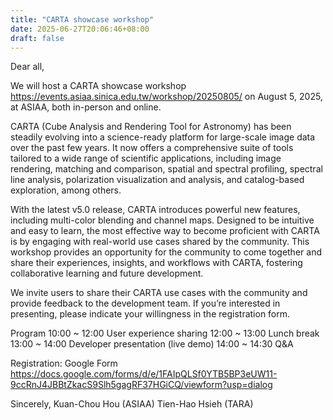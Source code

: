```yaml
---
title: "CARTA showcase workshop"
date: 2025-06-27T20:06:46+08:00
draft: false
---
```


Dear all, 

We will host a CARTA showcase workshop <https://events.asiaa.sinica.edu.tw/workshop/20250805/> on August 5, 2025, 
at ASIAA, both in-person and online. 

CARTA (Cube Analysis and Rendering Tool for Astronomy) has been 
steadily evolving into a science-ready platform for large-scale image data 
over the past few years. It now offers a comprehensive suite of tools tailored 
to a wide range of scientific applications, including image rendering, 
matching and comparison, spatial and spectral profiling, spectral line analysis, 
polarization visualization and analysis, and catalog-based exploration, 
among others.

With the latest v5.0 release, CARTA introduces powerful new features, 
including multi-color blending and channel maps. Designed to be intuitive 
and easy to learn, the most effective way to become proficient with CARTA 
is by engaging with real-world use cases shared by the community. 
This workshop provides an opportunity for the community to come together 
and share their experiences, insights, and workflows with CARTA, 
fostering collaborative learning and future development.

We invite users to share their CARTA use cases with the community 
and provide feedback to the development team. If you’re interested 
in presenting, please indicate your willingness in the registration form.

Program
10:00 ~ 12:00 User experience sharing
12:00 ~ 13:00 Lunch break
13:00 ~ 14:00 Developer presentation (live demo)
14:00 ~ 14:30 Q&A

Registration: Google Form <https://docs.google.com/forms/d/e/1FAIpQLSf0YTB5BP3eUW11-9ccRnJ4JBBtZkacS9Slh5gagRF37HGiCQ/viewform?usp=dialog> 

Sincerely,
Kuan-Chou Hou (ASIAA)
Tien-Hao Hsieh (TARA)
